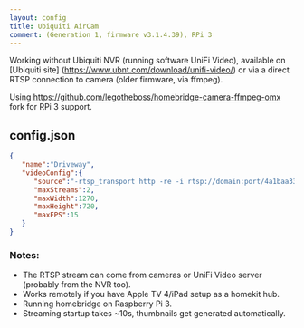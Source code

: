 ```yaml
---
layout: config
title: Ubiquiti AirCam
comment: (Generation 1, firmware v3.1.4.39), RPi 3
---
```

Working without Ubiquiti NVR (running software UniFi Video), available on [Ubiquiti site] (https://www.ubnt.com/download/unifi-video/) or via a direct RTSP connection to camera (older firmware, via ffmpeg).

Using https://github.com/legotheboss/homebridge-camera-ffmpeg-omx fork for RPi 3 support.

## config.json

```json
{
   "name":"Driveway",
   "videoConfig":{
      "source":"-rtsp_transport http -re -i rtsp://domain:port/4a1baa33-31a8-52f3-5524-12345aa111a7_0",
      "maxStreams":2,
      "maxWidth":1270,
      "maxHeight":720,
      "maxFPS":15
   }
}
```

### Notes:

- The RTSP stream can come from cameras or UniFi Video server (probably from the NVR too).
- Works remotely if you have Apple TV 4/iPad setup as a homekit hub.
- Running homebridge on Raspberry Pi 3.
- Streaming startup takes ~10s, thumbnails get generated automatically.
